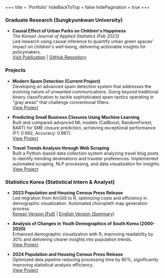 +++
title = 'Portfolio'
hideBackToTop = false
hidePagination = true
+++

### Graduate Research (Sungkyunkwan University)
- **Causal Effect of Urban Parks on Children's Happiness**  
  *The Korean Journal of Applied Statistics (Feb 2023)*  
  Led research using causal inference to quantify urban green spaces' impact on children's well-being, delivering actionable insights for policymakers.  
  [Visit Publication](https://www.kjas.or.kr/journal/view.html?doi=10.5351/KJAS.2023.36.1.063) | [GitHub Repository](https://github.com/KwonNayeon/urban-parks-childrens-happiness)

### Projects
- **Modern Spam Detection (Current Project)**  
  Developing an advanced spam detection system that addresses the evolving nature of unwanted communications. Going beyond traditional binary classification to tackle sophisticated spam tactics operating in "gray areas" that challenge conventional filters.  
  [View Project](https://github.com/KwonNayeon/data-science-consulting-solutions)

- **Predicting Small Business Closures Using Machine Learning**  
  Built and compared advanced ML models (CatBoost, RandomForest, BART) for SME closure prediction, achieving exceptional performance (F1: 0.992, Accuracy: 0.987).  
  [View Project](https://github.com/KwonNayeon/numble)

- **Travel Trends Analysis through Web Scraping**  
  Built a Python-based data collection system analyzing travel blog posts to identify trending destinations and traveler preferences. Implemented automated scraping, NLP processing, and data visualization for insights.  
  [View Project](https://nayeonkwonds.medium.com/web-scraping-and-text-analysis-of-travel-trends-on-blogs-e83a453d34ed)

### Statistics Korea (Statistical Intern & Analyst)
- **2023 Population and Housing Census Press Release**  
  Led migration from ArcGIS to R, optimizing costs and efficiency in demographic visualization. Automated choropleth map generation process.  
  [Korean Version (Full)](https://kostat.go.kr/board.es?mid=a10301020200&bid=203&act=view&list_no=426429) | [English Version (Summary)](https://kostat.go.kr/board.es?mid=a20101000000&bid=11747&act=view&list_no=426676)

- **Analysis of Changes in Youth Demographics of South Korea (2000-2020)**  
  Enhanced demographic visualization with R, improving readability by 30% and delivering clearer insights into population trends.  
  [View Project](https://kostat.go.kr/board.es?mid=a10301020200&bid=203&act=view&list_no=428215)

- **2024 Population and Housing Census Press Release**  
  Optimized data pipeline reducing processing time by 80%, significantly improving statistical analysis efficiency.  
  [View Project](https://kostat.go.kr/board.es?mid=a10301010000&bid=203&act=view&list_no=431972)
